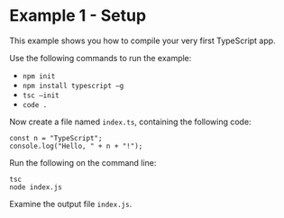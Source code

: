 # Example 1 - Setup

This example shows you how to compile your very first TypeScript app.

Use the following commands to run the example:

* `npm init`
* `npm install typescript –g`
* `tsc –init`
* `code .`

Now create a file named `index.ts`, containing the following code:

```
const n = "TypeScript";
console.log("Hello, " + n + "!");
```

Run the following on the command line:

```
tsc
node index.js
```

Examine the output file `index.js`.
